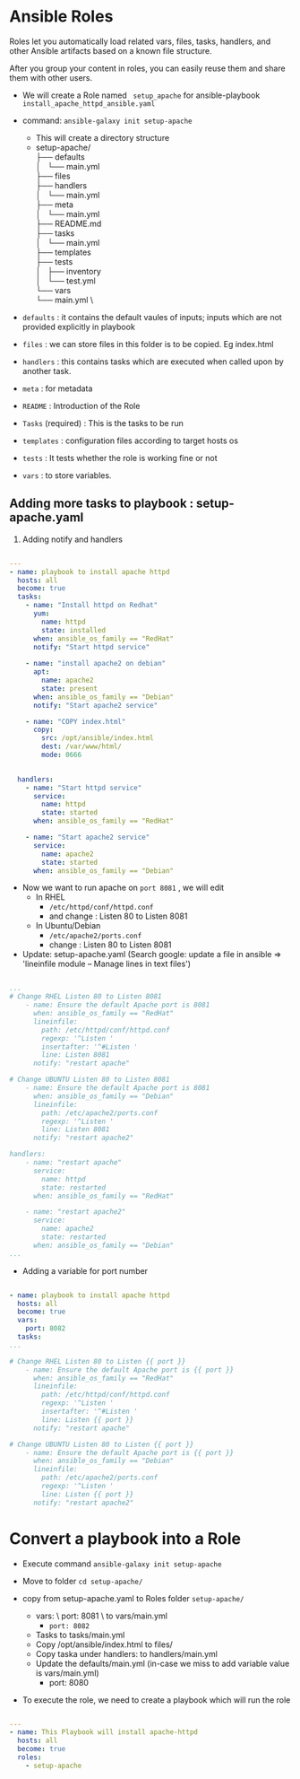 # Ansible Roles

Roles let you automatically load related vars, files, tasks, handlers, and other Ansible artifacts based on a known file structure. 

After you group your content in roles, you can easily reuse them and share them with other users.

- We will create a Role named ` setup_apache` for ansible-playbook `install_apache_httpd_ansible.yaml`
- command: `ansible-galaxy init setup-apache`
  - This will create a directory structure
  - setup-apache/ \
        ├── defaults \
        │   └── main.yml \
        ├── files \
        ├── handlers \
        │   └── main.yml \
        ├── meta \
        │   └── main.yml \
        ├── README.md \
        ├── tasks \
        │   └── main.yml \
        ├── templates \
        ├── tests \
        │   ├── inventory \
        │   └── test.yml \
        └── vars \
            └── main.yml \

- `defaults` : it contains the default vaules of inputs; inputs which are not provided explicitly in playbook
- `files` : we can store files in this folder is to be copied. Eg index.html
- `handlers` : this contains tasks which are executed when called upon by another task.
- `meta` : for metadata
- `README` : Introduction of the Role
- `Tasks` (required) :  This is the tasks to be run
- `templates` : configuration files according to target hosts os
- `tests` : It tests whether the role is working fine or not
- `vars` : to store variables.

## Adding more tasks to playbook : setup-apache.yaml

1. Adding notify and handlers
   
```yaml

---
- name: playbook to install apache httpd
  hosts: all
  become: true
  tasks:
    - name: "Install httpd on Redhat"
      yum:
        name: httpd
        state: installed
      when: ansible_os_family == "RedHat"
      notify: "Start httpd service"
  
    - name: "install apache2 on debian"
      apt:
        name: apache2
        state: present
      when: ansible_os_family == "Debian"
      notify: "Start apache2 service"

    - name: "COPY index.html"
      copy:
        src: /opt/ansible/index.html
        dest: /var/www/html/
        mode: 0666

        
  handlers:
    - name: "Start httpd service"
      service:
        name: httpd
        state: started
      when: ansible_os_family == "RedHat"

    - name: "Start apache2 service"
      service:
        name: apache2
        state: started
      when: ansible_os_family == "Debian"

```

- Now we want to run apache on `port 8081` , we will edit 
  - In RHEL
    - `/etc/httpd/conf/httpd.conf` 
    - and change : Listen 80 to Listen 8081
  - In Ubuntu/Debian
    - `/etc/apache2/ports.conf` 
    - change : Listen 80 to Listen 8081
- Update: setup-apache.yaml (Search google: update a file in ansible => 'lineinfile module – Manage lines in text files')

```yaml

...
# Change RHEL Listen 80 to Listen 8081        
    - name: Ensure the default Apache port is 8081
      when: ansible_os_family == "RedHat"
      lineinfile:
        path: /etc/httpd/conf/httpd.conf
        regexp: '^Listen '
        insertafter: '^#Listen '
        line: Listen 8081
      notify: "restart apache"

# Change UBUNTU Listen 80 to Listen 8081        
    - name: Ensure the default Apache port is 8081
      when: ansible_os_family == "Debian"
      lineinfile:
        path: /etc/apache2/ports.conf
        regexp: '^Listen '
        line: Listen 8081
      notify: "restart apache2"

handlers:
    - name: "restart apache"
      service:
        name: httpd
        state: restarted
      when: ansible_os_family == "RedHat"

    - name: "restart apache2"
      service:
        name: apache2
        state: restarted
      when: ansible_os_family == "Debian"
...

```

- Adding a variable for port number

```yaml

- name: playbook to install apache httpd
  hosts: all
  become: true
  vars: 
    port: 8082
  tasks:
...

# Change RHEL Listen 80 to Listen {{ port }}        
    - name: Ensure the default Apache port is {{ port }}
      when: ansible_os_family == "RedHat"
      lineinfile:
        path: /etc/httpd/conf/httpd.conf
        regexp: '^Listen '
        insertafter: '^#Listen '
        line: Listen {{ port }}
      notify: "restart apache"

# Change UBUNTU Listen 80 to Listen {{ port }}        
    - name: Ensure the default Apache port is {{ port }}
      when: ansible_os_family == "Debian"
      lineinfile:
        path: /etc/apache2/ports.conf
        regexp: '^Listen '
        line: Listen {{ port }}
      notify: "restart apache2"
  ```


# Convert a playbook into a Role

- Execute command ` ansible-galaxy init setup-apache `
- Move to folder `cd setup-apache/ `
- copy from setup-apache.yaml to Roles folder `setup-apache/`
  - vars: \ port: 8081 \ to vars/main.yml
    - ` port: 8082 `
  - Tasks to tasks/main.yml
  - Copy /opt/ansible/index.html to files/
  - Copy taska under handlers: to handlers/main.yml
  - Update the defaults/main.yml (in-case we miss to add variable value is vars/main.yml)
    - port: 8080

- To execute the role, we need to create a playbook which will run the role

```yaml

---
- name: This Playbook will install apache-httpd
  hosts: all
  become: true
  roles:
    - setup-apache

```